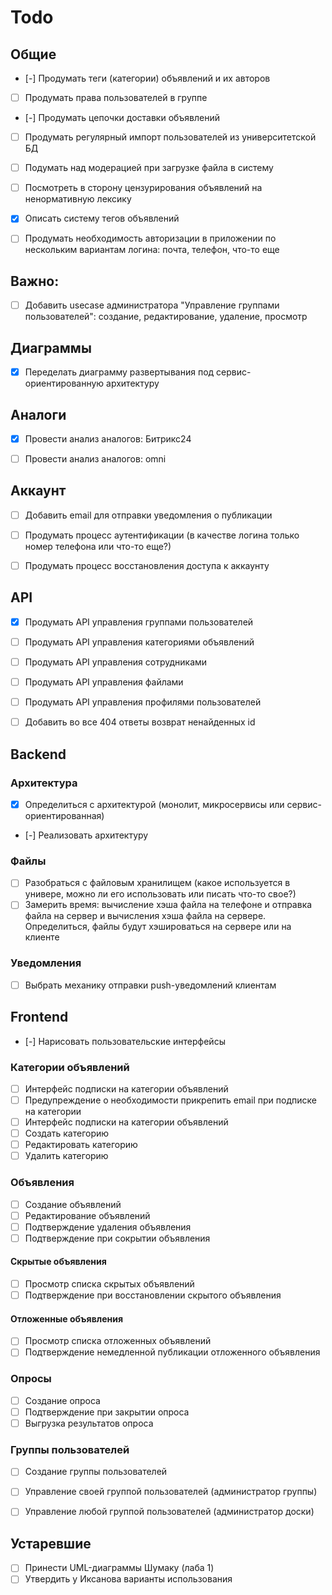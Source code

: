 # Todo
## Общие
- [-] Продумать теги (категории) объявлений и их авторов
- [ ] Продумать права пользователей в группе
- [-] Продумать цепочки доставки объявлений
- [ ] Продумать регулярный импорт пользователей из университетской БД
- [ ] Подумать над модерацией при загрузке файла в систему
- [ ] Посмотреть в сторону цензурирования объявлений на ненормативную лексику
- [x] Описать систему тегов объявлений
- [ ] Продумать необходимость авторизации в приложении по нескольким вариантам логина: почта, телефон, что-то еще



## Важно:
- [ ] Добавить usecase администратора "Управление группами пользователей": создание, редактирование, удаление, просмотр



## Диаграммы
- [x] Переделать диаграмму развертывания под сервис-ориентированную архитектуру



## Аналоги
- [x] Провести анализ аналогов: Битрикс24
- [ ] Провести анализ аналогов: omni



## Аккаунт
- [ ] Добавить email для отправки уведомления о публикации
- [ ] Продумать процесс аутентификации (в качестве логина только номер телефона или что-то еще?)
- [ ] Продумать процесс восстановления доступа к аккаунту



## API
- [x] Продумать API управления группами пользователей
- [ ] Продумать API управления категориями объявлений
- [ ] Продумать API управления сотрудниками
- [ ] Продумать API управления файлами
- [ ] Продумать API управления профилями пользователей
- [ ] Добавить во все 404 ответы возврат ненайденных id



## Backend
### Архитектура
- [x] Определиться с архитектурой (монолит, микросервисы или сервис-ориентированная)
- [-] Реализовать архитектуру

### Файлы
- [ ] Разобраться с файловым хранилищем (какое используется в универе, можно ли его использовать или писать что-то
  свое?)
- [ ] Замерить время: вычисление хэша файла на телефоне и отправка файла на сервер и вычисления хэша файла на сервере.
  Определиться, файлы будут хэшироваться на сервере или на клиенте

### Уведомления
- [ ] Выбрать механику отправки push-уведомлений клиентам



## Frontend
- [-] Нарисовать пользовательские интерфейсы

### Категории объявлений
- [ ] Интерфейс подписки на категории объявлений
- [ ] Предупреждение о необходимости прикрепить email при подписке на категории
- [ ] Интерфейс подписки на категории объявлений
- [ ] Создать категорию
- [ ] Редактировать категорию
- [ ] Удалить категорию

### Объявления
- [ ] Создание объявлений
- [ ] Редактирование объявлений
- [ ] Подтверждение удаления объявления
- [ ] Подтверждение при сокрытии объявления

#### Скрытые объявления
- [ ] Просмотр списка скрытых объявлений
- [ ] Подтверждение при восстановлении скрытого объявления

#### Отложенные объявления
- [ ] Просмотр списка отложенных объявлений
- [ ] Подтверждение немедленной публикации отложенного объявления

### Опросы
- [ ] Создание опроса
- [ ] Подтверждение при закрытии опроса
- [ ] Выгрузка результатов опроса

### Группы пользователей
- [ ] Создание группы пользователей
- [ ] Управление своей группой пользователей (администратор группы)
- [ ] Управление любой группой пользователей (администратор доски)
 


## Устаревшие
- [ ] Принести UML-диаграммы Шумаку (лаба 1)
- [ ] Утвердить у Иксанова варианты использования
